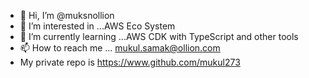 - 👋 Hi, I’m @muksnollion
- 👀 I’m interested in ...AWS Eco System
- 🌱 I’m currently learning ...AWS CDK with TypeScript and other tools
- 📫 How to reach me ... mukul.samak@ollion.com
- My private repo is https://www.github.com/mukul273

<!---
muksnollion/muksnollion is a ✨ special ✨ repository because its `README.md` (this file) appears on your GitHub profile.
You can click the Preview link to take a look at your changes.
--->
